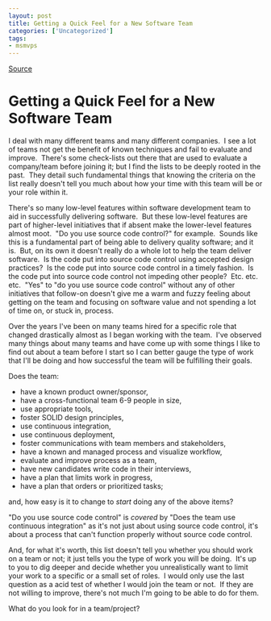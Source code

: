 ```yaml
---
layout: post
title: Getting a Quick Feel for a New Software Team
categories: ['Uncategorized']
tags:
- msmvps
---
```

[Source](http://blogs.msmvps.com/peterritchie/2011/11/09/getting-a-quick-feel-for-a-new-software-team/ "Permalink to Getting a Quick Feel for a New Software Team")

# Getting a Quick Feel for a New Software Team

I deal with many different teams and many different companies.  I see a lot of teams not get the benefit of known techniques and fail to evaluate and improve.  There's some check-lists out there that are used to evaluate a company/team before joining it; but I find the lists to be deeply rooted in the past.  They detail such fundamental things that knowing the criteria on the list really doesn't tell you much about how your time with this team will be or your role within it.

There's so many low-level features within software development team to aid in successfully delivering software.  But these low-level features are part of higher-level initiatives that if absent make the lower-level features almost moot.  "Do you use source code control?" for example.  Sounds like this is a fundamental part of being able to delivery quality software; and it is.  But, on its own it doesn't really do a whole lot to help the team deliver software.  Is the code put into source code control using accepted design practices?  Is the code put into source code control in a timely fashion.  Is the code put into source code control not impeding other people?  Etc. etc. etc.  "Yes" to "do you use source code control" without any of other initiatives that follow-on doesn't give me a warm and fuzzy feeling about getting on the team and focusing on software value and not spending a lot of time on, or stuck in, process. 

Over the years I've been on many teams hired for a specific role that changed drastically almost as I began working with the team.  I've observed many things about many teams and have come up with some things I like to find out about a team before I start so I can better gauge the type of work that I'll be doing and how successful the team will be fulfilling their goals.

Does the team:

* have a known product owner/sponsor,
* have a cross-functional team 6-9 people in size,
* use appropriate tools,
* foster SOLID design principles,
* use continuous integration,
* use continuous deployment,
* foster communications with team members and stakeholders,
* have a known and managed process and visualize workflow,
* evaluate and improve process as a team,
* have new candidates write code in their interviews,
* have a plan that limits work in progress,
* have a plan that orders or prioritized tasks;

and, how easy is it to change to _start_ doing any of the above items?

"Do you use source code control" is _covered_ by "Does the team use continuous integration" as it's not just about using source code control, it's about a process that can't function properly without source code control.

And, for what it's worth, this list doesn't tell you whether you should work on a team or not; it just tells you the type of work you will be doing.  It's up to you to dig deeper and decide whether you unrealistically want to limit your work to a specific or a small set of roles.  I would only use the last question as a acid test of whether I would join the team or not.  If they are not willing to improve, there's not much I'm going to be able to do for them.

What do you look for in a team/project? 

